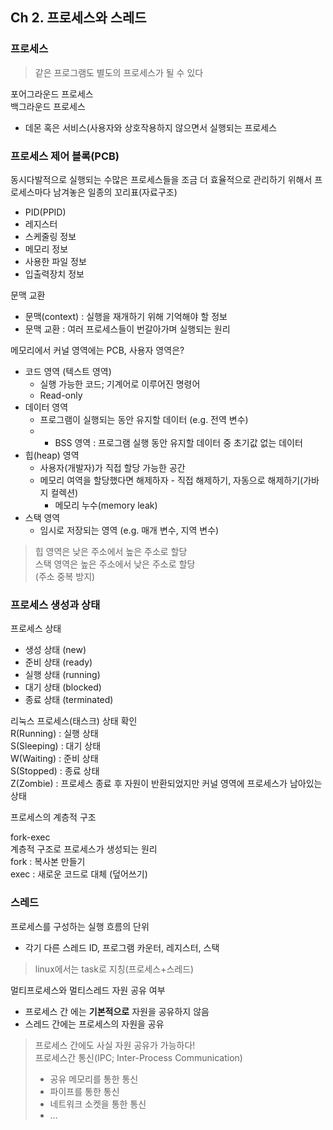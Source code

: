 ## Ch 2. 프로세스와 스레드

### 프로세스
> 같은 프로그램도 별도의 프로세스가 될 수 있다

포어그라운드 프로세스<br>
백그라운드 프로세스
- 데몬 혹은 서비스(사용자와 상호작용하지 않으면서 실행되는 프로세스

### 프로세스 제어 블록(PCB)
동시다발적으로 실행되는 수많은 프로세스들을 조금 더 효율적으로 관리하기 위해서 프로세스마다 남겨놓은 일종의 꼬리표(자료구조)
- PID(PPID)
- 레지스터
- 스케줄링 정보
- 메모리 정보
- 사용한 파일 정보
- 입출력장치 정보

문맥 교환
- 문맥(context) : 실행을 재개하기 위해 기억해야 할 정보
- 문맥 교환 : 여러 프로세스들이 번갈아가며 실행되는 원리

메모리에서 커널 영역에는 PCB, 사용자 영역은?
- 코드 영역 (텍스트 영역)
    - 실행 가능한 코드; 기계어로 이루어진 명령어
    - Read-only
- 데이터 영역
    - 프로그램이 실행되는 동안 유지할 데이터 (e.g. 전역 변수)
    - * BSS 영역 : 프로그램 실행 동안 유지할 데이터 중 초기값 없는 데이터
- 힙(heap) 영역
    - 사용자(개발자)가 직접 할당 가능한 공간
    - 메모리 여역을 할당했다면 해제하자 - 직접 해제하기, 자동으로 해제하기(가바지 컬렉션)
        - 메모리 누수(memory leak)
- 스택 영역
    - 임시로 저장되는 영역 (e.g. 매개 변수, 지역 변수)

> 힙 영역은 낮은 주소에서 높은 주소로 할당<br>
> 스택 영역은 높은 주소에서 낮은 주소로 할당<br>
> (주소 중복 방지)

### 프로세스 생성과 상태
프로세스 상태
- 생성 상태 (new)
- 준비 상태 (ready)
- 실행 상태 (running)
- 대기 상태 (blocked)
- 종료 상태 (terminated)

리눅스 프로세스(태스크) 상태 확인<br>
R(Running) : 실행 상태<br>
S(Sleeping) : 대기 상태<br>
W(Waiting) : 준비 상태<br>
S(Stopped) : 종료 상태<br>
Z(Zombie) : 프로세스 종료 후 자원이 반환되었지만 커널 영역에 프로세스가 남아있는 상태

프로세스의 계층적 구조

fork-exec<br>
계층적 구조로 프로세스가 생성되는 원리<br>
fork : 복사본 만들기<br>
exec : 새로운 코드로 대체 (덮어쓰기)

### 스레드
프로세스를 구성하는 실행 흐름의 단위
- 각기 다른 스레드 ID, 프로그램 카운터, 레지스터, 스택

> linux에서는 task로 지칭(프로세스+스레드)

멀티프로세스와 멀티스레드
자원 공유 여부

- 프로세스 간 에는 **기본적으로** 자원을 공유하지 않음
- 스레드 간에는 프로세스의 자원을 공유

> 프로세스 간에도 사실 자원 공유가 가능하다!<br>
> 프로세스간 통신(IPC; Inter-Process Communication)
> - 공유 메모리를 통한 통신
> - 파이프를 통한 통신
> - 네트워크 소켓을 통한 통신
> - …
